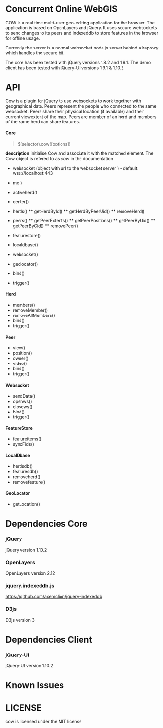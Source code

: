 Concurrent Online WebGIS
========================

COW is a real time multi-user geo-editing application for the browser. The application is based on OpenLayers and jQuery. It uses secure websockets to send changes to its peers and indexeddb to store features in the browser for offline usage.

Currently the server is a normal websocket node.js server behind a haproxy which handles the secure bit.

The core has been tested with jQuery versions 1.8.2 and 1.9.1. The demo client has been tested with jQuery-UI versions 1.9.1 & 1.10.2

API
===
Cow is a plugin for jQuery to use websockets to work together with geographical data. Peers represent the people who connected to the same websocket. Peers share their physical location (if available) and their current viewextent of the map. Peers are member of an herd and members of the same herd can share features. 

#### Core
>$(selector).cow([options])

**description** initialise Cow and associate it with the matched element. The Cow object is refered to as *cow* in the documentation

 * websocket (object with url to the websocket server ) - default: wss://localhost:443 
 
* me()
* activeherd()
* center()
* herds()
** getHerdById()
** getHerdByPeerUid()
** removeHerd()
* peers()
** getPeerExtents()
** getPeerPositions()
** getPeerByUid()
** getPeerByCid()
** removePeer()
* featurestore()
* localdbase()
* websocket()
* geolocator()
* bind()
* trigger()

#### Herd
* members()
* removeMember()
* removeAllMembers()
* bind()
* trigger()

#### Peer
* view()
* position()
* owner()
* video()
* bind()
* trigger()

#### Websocket
* sendData()
* openws()
* closews()
* bind()
* trigger()

#### FeatureStore
* featureitems()
* syncFids()

#### LocalDbase
* herdsdb()
* featuresdb()
* removeherd()
* removefeature()

#### GeoLocator
* getLocation()


Dependencies Core
=================

### jQuery ###
jQuery version 1.10.2

### OpenLayers ###
OpenLayers version 2.12

### jquery.indexeddb.js ###
https://github.com/axemclion/jquery-indexeddb

### D3js ###
D3js version 3


Dependencies Client
===================

### jQuery-UI ###
jQuery-UI version 1.10.2


Known Issues
============



LICENSE
=======

cow is licensed under the MIT license
